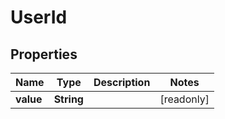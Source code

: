 

# UserId


## Properties

Name | Type | Description | Notes
------------ | ------------- | ------------- | -------------
**value** | **String** |  |  [readonly]




